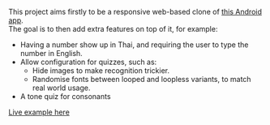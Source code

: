 This project aims firstly to be a responsive web-based clone of [this Android app](https://play.google.com/store/apps/details?id=tfe.mobilesoft.learn.thaialphabet).  
The goal is to then add extra features on top of it, for example:
* Having a number show up in Thai, and requiring the user to type the number in English.
* Allow configuration for quizzes, such as:
  - Hide images to make recognition trickier.
  - Randomise fonts between looped and loopless variants, to match real world usage.
* A tone quiz for consonants

[Live example here](https://shanepm.github.io/learn-thai)